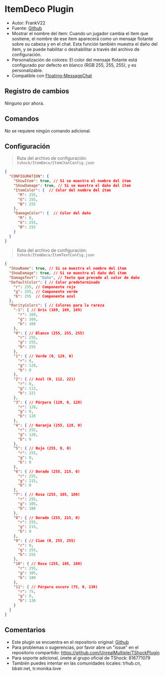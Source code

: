 # ItemDeco Plugin

- Autor: FrankV22
- Fuente: [Github](https://github.com/itsFrankV22/ItemsDeco-Plugin)
- Mostrar el nombre del ítem: Cuando un jugador cambia el ítem que sostiene, el nombre de ese ítem aparecerá como un mensaje flotante sobre su cabeza y en el chat. Esta función también muestra el daño del ítem, y se puede habilitar o deshabilitar a través del archivo de configuración.
- Personalización de colores: El color del mensaje flotante está configurado por defecto en blanco (RGB 255, 255, 255), y es personalizable.
- Compatible con [Floating-MessageChat](https://github.com/itsFrankV22/FloatingText-Chat)

## Registro de cambios

Ninguno por ahora.

## Comandos

No se requiere ningún comando adicional.

## Configuración

> Ruta del archivo de configuración: `tshock/ItemDeco/ItemChatConfig.json`
```json
{
  "CONFIGURATION": {    
    "ShowItem": true, // Si se muestra el nombre del ítem
    "ShowDamage": true, // Si se muestra el daño del ítem
    "ItemColor": {  // Color del nombre del ítem
      "R": 255,
      "G": 255,
      "B": 255
    },
    "DamageColor": {  // Color del daño
      "R": 0,
      "G": 255,
      "B": 255
    }
  }
}
```

> Ruta del archivo de configuración: `tshock/ItemDeco/ItemTextConfig.json`
```json
{
  "ShowName": true, // Si se muestra el nombre del ítem
  "ShowDamage": true, // Si se muestra el daño del ítem
  "DamageText": "Daño", // Texto que precede al valor de daño
  "DefaultColor": { // Color predeterminado
    "r": 255, // Componente rojo
    "g": 255, // Componente verde
    "b": 255  // Componente azul
  },
  "RarityColors": { // Colores para la rareza
    "-1": { // Gris (169, 169, 169)
      "r": 169,
      "g": 169,
      "b": 169
    },
    "0": { // Blanco (255, 255, 255)
      "r": 255,
      "g": 255,
      "b": 255
    },
    "1": { // Verde (0, 128, 0)
      "r": 0,
      "g": 128,
      "b": 0
    },
    "2": { // Azul (0, 112, 221)
      "r": 0,
      "g": 112,
      "b": 221
    },
    "3": { // Púrpura (128, 0, 128)
      "r": 128,
      "g": 0,
      "b": 128
    },
    "4": { // Naranja (255, 128, 0)
      "r": 255,
      "g": 128,
      "b": 0
    },
    "5": { // Rojo (255, 0, 0)
      "r": 255,
      "g": 0,
      "b": 0
    },
    "6": { // Dorado (255, 215, 0)
      "r": 255,
      "g": 215,
      "b": 0
    },
    "7": { // Rosa (255, 105, 180)
      "r": 255,
      "g": 105,
      "b": 180
    },
    "8": { // Dorado (255, 215, 0)
      "r": 255,
      "g": 215,
      "b": 0
    },
    "9": { // Cian (0, 255, 255)
      "r": 0,
      "g": 255,
      "b": 255
    },
    "10": { // Rosa (255, 105, 180)
      "r": 255,
      "g": 105,
      "b": 180
    },
    "11": { // Púrpura oscuro (75, 0, 130)
      "r": 75,
      "g": 0,
      "b": 130
    }
  }
}
```

## Comentarios

- Este plugin se encuentra en el repositorio original: [Github](https://github.com/itsFrankV22/ItemsDeco-Plugin)
- Para problemas o sugerencias, por favor abre un "issue" en el repositorio compartido: https://github.com/UnrealMultiple/TShockPlugin
- Para soporte adicional, únete al grupo oficial de TShock: 816771079
- También puedes intentar en las comunidades locales: trhub.cn, bbstr.net, tr.monika.love
